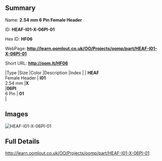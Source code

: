 

## Summary
 
Name: __2.54 mm 6 Pin Female Header__

ID: __HEAF-I01-X-06PI-01__

Hex ID: __HF06__

WebPage: __http://learn.oomlout.co.uk/OO/Projects/oomp/part/HEAF-I01-X-06PI-01__

Short URL: __http://oom.lt/HF06__


|Type   |Size   |Color   |Description   |Index   |
| __HEAF__ <br>Female Header  | __I01__<br>2.54 mm   |__X__<br>    |__06PI__<br>6 Pin    | __01__<br>  |


## Images
![HEAF-I01-X-06PI-01](http://oomlout.com/oomp-gen/parts/HEAF-I01-X-06PI-01/HEAF-I01-X-06PI-01_420.jpg)

## Full Details

 http://learn.oomlout.co.uk/OO/Projects/oomp/part/HEAF-I01-X-06PI-01

